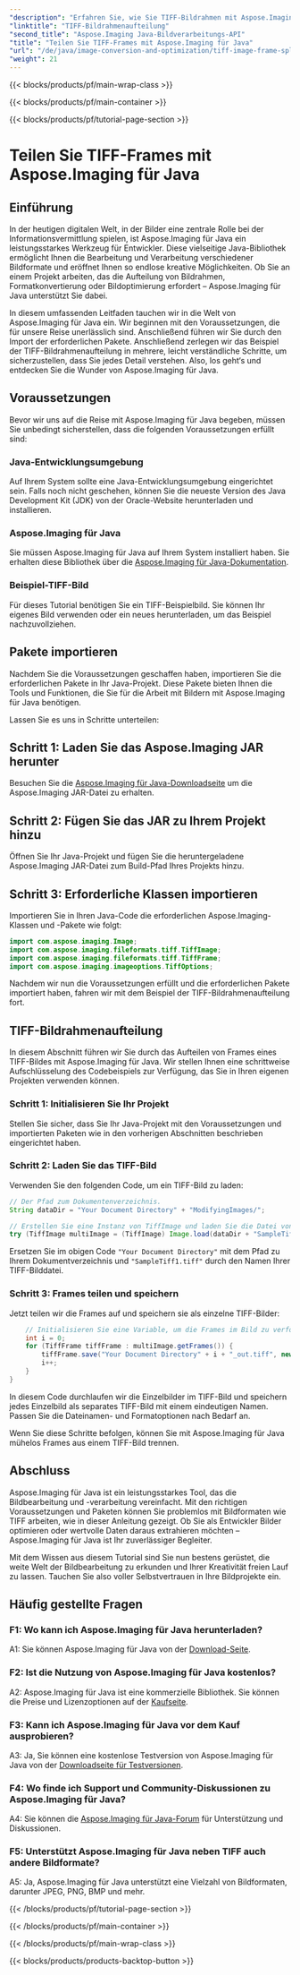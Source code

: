 ```yaml
---
"description": "Erfahren Sie, wie Sie TIFF-Bildrahmen mit Aspose.Imaging für Java teilen. Schritt-für-Schritt-Anleitung mit Voraussetzungen, Codebeispiel und FAQs für Entwickler."
"linktitle": "TIFF-Bildrahmenaufteilung"
"second_title": "Aspose.Imaging Java-Bildverarbeitungs-API"
"title": "Teilen Sie TIFF-Frames mit Aspose.Imaging für Java"
"url": "/de/java/image-conversion-and-optimization/tiff-image-frame-splitting/"
"weight": 21
---
```


{{< blocks/products/pf/main-wrap-class >}}

{{< blocks/products/pf/main-container >}}

{{< blocks/products/pf/tutorial-page-section >}}

# Teilen Sie TIFF-Frames mit Aspose.Imaging für Java

## Einführung

In der heutigen digitalen Welt, in der Bilder eine zentrale Rolle bei der Informationsvermittlung spielen, ist Aspose.Imaging für Java ein leistungsstarkes Werkzeug für Entwickler. Diese vielseitige Java-Bibliothek ermöglicht Ihnen die Bearbeitung und Verarbeitung verschiedener Bildformate und eröffnet Ihnen so endlose kreative Möglichkeiten. Ob Sie an einem Projekt arbeiten, das die Aufteilung von Bildrahmen, Formatkonvertierung oder Bildoptimierung erfordert – Aspose.Imaging für Java unterstützt Sie dabei.

In diesem umfassenden Leitfaden tauchen wir in die Welt von Aspose.Imaging für Java ein. Wir beginnen mit den Voraussetzungen, die für unsere Reise unerlässlich sind. Anschließend führen wir Sie durch den Import der erforderlichen Pakete. Anschließend zerlegen wir das Beispiel der TIFF-Bildrahmenaufteilung in mehrere, leicht verständliche Schritte, um sicherzustellen, dass Sie jedes Detail verstehen. Also, los geht‘s und entdecken Sie die Wunder von Aspose.Imaging für Java.

## Voraussetzungen

Bevor wir uns auf die Reise mit Aspose.Imaging für Java begeben, müssen Sie unbedingt sicherstellen, dass die folgenden Voraussetzungen erfüllt sind:

### Java-Entwicklungsumgebung
Auf Ihrem System sollte eine Java-Entwicklungsumgebung eingerichtet sein. Falls noch nicht geschehen, können Sie die neueste Version des Java Development Kit (JDK) von der Oracle-Website herunterladen und installieren.

### Aspose.Imaging für Java
Sie müssen Aspose.Imaging für Java auf Ihrem System installiert haben. Sie erhalten diese Bibliothek über die [Aspose.Imaging für Java-Dokumentation](https://reference.aspose.com/imaging/java/).

### Beispiel-TIFF-Bild
Für dieses Tutorial benötigen Sie ein TIFF-Beispielbild. Sie können Ihr eigenes Bild verwenden oder ein neues herunterladen, um das Beispiel nachzuvollziehen.

## Pakete importieren

Nachdem Sie die Voraussetzungen geschaffen haben, importieren Sie die erforderlichen Pakete in Ihr Java-Projekt. Diese Pakete bieten Ihnen die Tools und Funktionen, die Sie für die Arbeit mit Bildern mit Aspose.Imaging für Java benötigen.

Lassen Sie es uns in Schritte unterteilen:

## Schritt 1: Laden Sie das Aspose.Imaging JAR herunter

Besuchen Sie die [Aspose.Imaging für Java-Downloadseite](https://releases.aspose.com/imaging/java/) um die Aspose.Imaging JAR-Datei zu erhalten.

## Schritt 2: Fügen Sie das JAR zu Ihrem Projekt hinzu

Öffnen Sie Ihr Java-Projekt und fügen Sie die heruntergeladene Aspose.Imaging JAR-Datei zum Build-Pfad Ihres Projekts hinzu.

## Schritt 3: Erforderliche Klassen importieren

Importieren Sie in Ihren Java-Code die erforderlichen Aspose.Imaging-Klassen und -Pakete wie folgt:

```java
import com.aspose.imaging.Image;
import com.aspose.imaging.fileformats.tiff.TiffImage;
import com.aspose.imaging.fileformats.tiff.TiffFrame;
import com.aspose.imaging.imageoptions.TiffOptions;
```

Nachdem wir nun die Voraussetzungen erfüllt und die erforderlichen Pakete importiert haben, fahren wir mit dem Beispiel der TIFF-Bildrahmenaufteilung fort.

## TIFF-Bildrahmenaufteilung

In diesem Abschnitt führen wir Sie durch das Aufteilen von Frames eines TIFF-Bildes mit Aspose.Imaging für Java. Wir stellen Ihnen eine schrittweise Aufschlüsselung des Codebeispiels zur Verfügung, das Sie in Ihren eigenen Projekten verwenden können.

### Schritt 1: Initialisieren Sie Ihr Projekt
Stellen Sie sicher, dass Sie Ihr Java-Projekt mit den Voraussetzungen und importierten Paketen wie in den vorherigen Abschnitten beschrieben eingerichtet haben.

### Schritt 2: Laden Sie das TIFF-Bild
Verwenden Sie den folgenden Code, um ein TIFF-Bild zu laden:

```java
// Der Pfad zum Dokumentenverzeichnis.
String dataDir = "Your Document Directory" + "ModifyingImages/";

// Erstellen Sie eine Instanz von TiffImage und laden Sie die Datei von der Festplatte
try (TiffImage multiImage = (TiffImage) Image.load(dataDir + "SampleTiff1.tiff")) {
```

Ersetzen Sie im obigen Code `"Your Document Directory"` mit dem Pfad zu Ihrem Dokumentverzeichnis und `"SampleTiff1.tiff"` durch den Namen Ihrer TIFF-Bilddatei.

### Schritt 3: Frames teilen und speichern
Jetzt teilen wir die Frames auf und speichern sie als einzelne TIFF-Bilder:

```java
    // Initialisieren Sie eine Variable, um die Frames im Bild zu verfolgen
    int i = 0;
    for (TiffFrame tiffFrame : multiImage.getFrames()) {
        tiffFrame.save("Your Document Directory" + i + "_out.tiff", new TiffOptions(TiffExpectedFormat.TiffJpegRgb));
        i++;
    }
}
```

In diesem Code durchlaufen wir die Einzelbilder im TIFF-Bild und speichern jedes Einzelbild als separates TIFF-Bild mit einem eindeutigen Namen. Passen Sie die Dateinamen- und Formatoptionen nach Bedarf an.

Wenn Sie diese Schritte befolgen, können Sie mit Aspose.Imaging für Java mühelos Frames aus einem TIFF-Bild trennen.

## Abschluss

Aspose.Imaging für Java ist ein leistungsstarkes Tool, das die Bildbearbeitung und -verarbeitung vereinfacht. Mit den richtigen Voraussetzungen und Paketen können Sie problemlos mit Bildformaten wie TIFF arbeiten, wie in dieser Anleitung gezeigt. Ob Sie als Entwickler Bilder optimieren oder wertvolle Daten daraus extrahieren möchten – Aspose.Imaging für Java ist Ihr zuverlässiger Begleiter.

Mit dem Wissen aus diesem Tutorial sind Sie nun bestens gerüstet, die weite Welt der Bildbearbeitung zu erkunden und Ihrer Kreativität freien Lauf zu lassen. Tauchen Sie also voller Selbstvertrauen in Ihre Bildprojekte ein.

## Häufig gestellte Fragen

### F1: Wo kann ich Aspose.Imaging für Java herunterladen?

A1: Sie können Aspose.Imaging für Java von der [Download-Seite](https://releases.aspose.com/imaging/java/).

### F2: Ist die Nutzung von Aspose.Imaging für Java kostenlos?

A2: Aspose.Imaging für Java ist eine kommerzielle Bibliothek. Sie können die Preise und Lizenzoptionen auf der [Kaufseite](https://purchase.aspose.com/buy).

### F3: Kann ich Aspose.Imaging für Java vor dem Kauf ausprobieren?

A3: Ja, Sie können eine kostenlose Testversion von Aspose.Imaging für Java von der [Downloadseite für Testversionen](https://releases.aspose.com/).

### F4: Wo finde ich Support und Community-Diskussionen zu Aspose.Imaging für Java?

A4: Sie können die [Aspose.Imaging für Java-Forum](https://forum.aspose.com/) für Unterstützung und Diskussionen.

### F5: Unterstützt Aspose.Imaging für Java neben TIFF auch andere Bildformate?

A5: Ja, Aspose.Imaging für Java unterstützt eine Vielzahl von Bildformaten, darunter JPEG, PNG, BMP und mehr.

{{< /blocks/products/pf/tutorial-page-section >}}

{{< /blocks/products/pf/main-container >}}

{{< /blocks/products/pf/main-wrap-class >}}

{{< blocks/products/products-backtop-button >}}